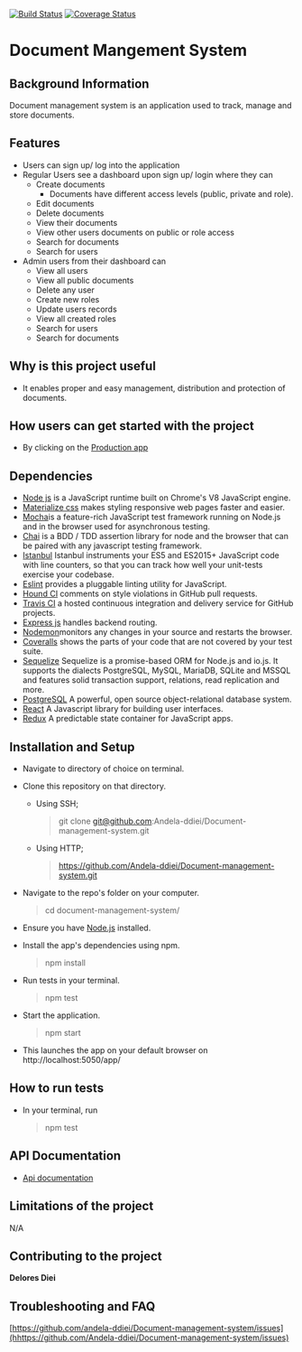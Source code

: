 [![Build Status](https://travis-ci.org/Andela-ddiei/Document-management-system.svg?branch=develop)](https://travis-ci.org/Andela-ddiei/Document-management-system)
[![Coverage Status](https://coveralls.io/repos/github/Andela-ddiei/Document-management-system/badge.svg?branch=develop)](https://coveralls.io/github/Andela-ddiei/Document-management-system?branch=develop)
# Document Mangement System
## Background Information
Document management system is an application used to track, manage and store documents.
## Features

* Users can sign up/ log into the application
* Regular Users see a dashboard upon sign up/ login where they can
  * Create documents
    * Documents have different access levels (public, private and role).
  * Edit documents
  * Delete documents
  * View their documents
  * View other users documents on public or role access
  * Search for documents
  * Search for users
* Admin users from their dashboard can
  * View all users
  * View all public documents
  * Delete any user
  * Create new roles
  * Update users records
  * View all created roles
  * Search for users
  * Search for documents

## Why is this project useful

* It enables proper and easy management, distribution and protection of documents.

## How users can get started with the project

- By clicking on the [Production app](https://ddiei-doc-mgt-system-staging.herokuapp.com)

## Dependencies

- [Node js](https://nodejs.org/en/) is a JavaScript runtime built on Chrome's V8 JavaScript engine.
- [Materialize css](http://materializecss.com/) makes styling responsive web pages faster and easier.
- [Mocha](https://mochajs.org/)is a feature-rich JavaScript test framework running on Node.js and in the browser used for asynchronous testing.
- [Chai](https://chaijs.com/) is a BDD / TDD assertion library for node and the browser that can be paired with any javascript testing framework.
- [Istanbul](https://istanbul.js.org/) Istanbul instruments your ES5 and ES2015+ JavaScript code with line counters, so that you can track how well your unit-tests exercise your codebase.
- [Eslint](http://eslint.org/) provides a pluggable linting utility for JavaScript.
- [Hound CI](https://houndci.com/) comments on style violations in GitHub pull requests.
- [Travis CI](https://travis-ci.org/) a hosted continuous integration and delivery service for GitHub projects.
- [Express js](http://expressjs.com/) handles backend routing.
- [Nodemon](https://nodemon.io/)monitors any changes in your source and restarts the browser.
- [Coveralls](https://coveralls.io/) shows the parts of your code that are not covered by your test suite.
- [Sequelize](http://docs.sequelizejs.com/) Sequelize is a promise-based ORM for Node.js and io.js. It supports the dialects PostgreSQL, MySQL, MariaDB, SQLite and MSSQL and features solid transaction support, relations, read replication and more.
- [PostgreSQL](https://www.postgresql.org/) A powerful, open source object-relational database system.
- [React](https://facebook.github.io/react/) A Javascript library for building user interfaces.
- [Redux](http://redux.js.org/) A predictable state container for JavaScript apps.


## Installation and Setup

- Navigate to directory of choice on terminal.
- Clone this repository on that directory.

   - Using SSH;

     > git clone git@github.com:Andela-ddiei/Document-management-system.git
   - Using HTTP;

     > https://github.com/Andela-ddiei/Document-management-system.git
- Navigate  to the repo's folder on your computer.

     > cd document-management-system/

- Ensure you have [Node.js](https://nodejs.org/en/) installed.
- Install the app's dependencies using npm.

     > npm install

- Run tests in your terminal.

     > npm test

- Start the application.

     > npm start

- This launches the app on your default browser on http://localhost:5050/app/

## How to run tests

- In your terminal, run
   > npm test
## API Documentation
- [Api documentation](http://localhost:5050)
## Limitations of the project
  N/A

## Contributing to the project

**Delores Diei**
## Troubleshooting and FAQ

[https://github.com/andela-ddiei/Document-management-system/issues](hhttps://github.com/Andela-ddiei/Document-management-system/issues)
